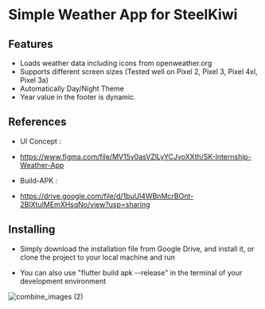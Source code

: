 # Simple Weather App for SteelKiwi

## Features
- Loads weather data including icons from openweather.org 
- Supports different screen sizes (Tested well on Pixel 2, Pixel 3, Pixel 4xl, Pixel 3a)
- Automatically Day/Night Theme
- Year value in the footer is dynamic.
 
## References
 
- UI Concept :  
- https://www.figma.com/file/MV15v0asVZlLyYCJvoXXth/SK-Internship-Weather-App
 
- Build-APK :  
- https://drive.google.com/file/d/1buUl4WBnMcrBOnt-2BlXtuIMEmXHsqNo/view?usp=sharing

## Installing

- Simply download the installation file from Google Drive, and install it, or clone the project to your local machine and run

- You can also use "flutter build apk --release" in the terminal of your development environment

![combine_images (2)](https://user-images.githubusercontent.com/15833765/200519064-e476228b-7ff8-4d6e-a27c-392c34a175ad.png)


 

 
